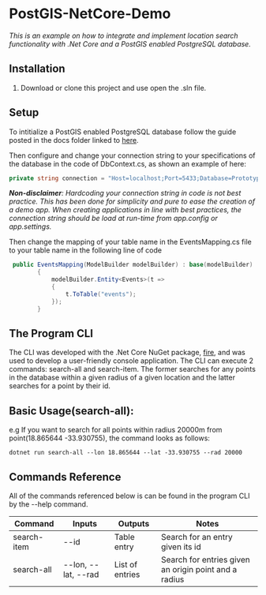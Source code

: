 # PostGIS-NetCore-Demo
_This is an example on how to integrate and implement location search functionality with .Net Core and a PostGIS enabled PostgreSQL database._

## Installation

1. Download or clone this project and use open the .sln file.
      
## Setup

To intitialize a PostGIS enabled PostgreSQL database follow the guide posted in the docs folder linked to [here](https://github.com/GeranMS/PostGIS-NetCore-Demo/tree/master/docs).

Then configure and change your connection string to your specifications of the database in the code of DbContext.cs, as shown an example of here:
~~~c#
private string connection = "Host=localhost;Port=5433;Database=Prototype_Events;Username=postgres;Password=simplepassword";
~~~
_**Non-disclaimer**: Hardcoding your connection string in code is not best practice. This has been done for simplicity and pure to ease the creation of a demo app. When creating applications in line with best practices, the connection string should be load at run-time from app.config or app.settings._

Then change the mapping of your table name in the EventsMapping.cs file to your table name in the following line of code
~~~c#
 public EventsMapping(ModelBuilder modelBuilder) : base(modelBuilder)
        {
            modelBuilder.Entity<Events>(t =>
            {
                t.ToTable("events");
            });
        }
~~~
## The Program CLI

The CLI was developed with the .Net Core NuGet package, [fire](https://github.com/natemcmaster/CommandLineUtils), and was used to develop a user-friendly console application.
The CLI can execute 2 commands: search-all and search-item. The former searches for any points in the database within a given radius of a given location and the latter searches for a point by their id.

## Basic Usage(search-all):

e.g If you want to search for all points within radius 20000m from point(18.865644 -33.930755), the command looks as follows:

`dotnet run search-all --lon 18.865644 --lat -33.930755 --rad 20000`

## Commands Reference

All of the commands referenced below is can be found in the program CLI by the --help command.

|Command      |Inputs               |Outputs          |Notes                                                  |
|-            |-                    |-                |-                                                      |
|search-item  |--id                 |Table entry      |Search for an entry given its id                       | 
|search-all   |--lon, --lat, --rad  |List of entries  |Search for entries given an origin point and a radius  |
